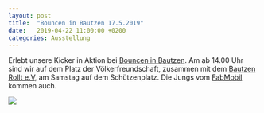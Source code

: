 ```yaml
---
layout: post
title:  "Bouncen in Bautzen 17.5.2019"
date:   2019-04-22 11:00:00 +0200
categories: Ausstellung
---
```


Erlebt unsere Kicker in Aktion bei [Bouncen in Bautzen][Bouncen in Bautzen]. Am ab 14.00 Uhr sind wir auf dem Platz der Völkerfreundschaft, zusammen mit dem [Bautzen Rollt e.V][Bautzen Rollt e.V], am Samstag auf dem Schützenplatz. Die Jungs vom [FabMobil][FabMobil] kommen auch.

<a href="https://www.steinhaus-bautzen.de/bounceninbautzen/ueber-das-festival/">
<img src='{{ site.baseurl }}/images/news/201904_BautzenBounct.jpg'>
</a>

[Bouncen in Bautzen]: https://www.steinhaus-bautzen.de/bounceninbautzen/ueber-das-festival/
[Bautzen Rollt e.V]: https://bautzenrolltev.wordpress.com/
[FabMobil]: https://www.fabmobil.org/
